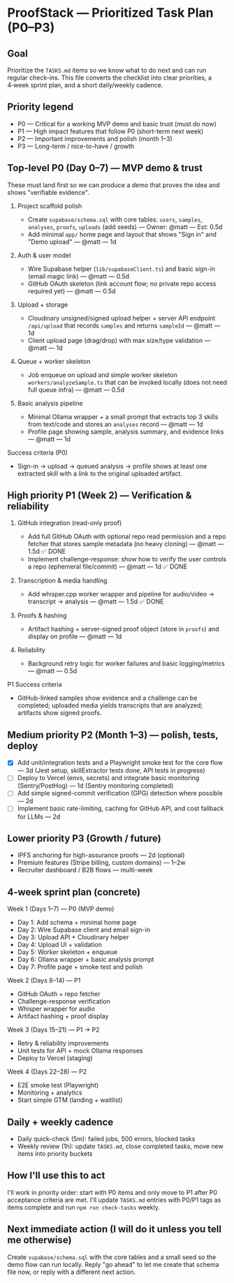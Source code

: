 ProofStack — Prioritized Task Plan (P0–P3)
=========================================

Goal
----
Prioritize the `TASKS.md` items so we know what to do next and can run regular check-ins. This file converts the checklist into clear priorities, a 4‑week sprint plan, and a short daily/weekly cadence.

Priority legend
---------------
- P0 — Critical for a working MVP demo and basic trust (must do now)
- P1 — High impact features that follow P0 (short-term next week)
- P2 — Important improvements and polish (month 1–3)
- P3 — Long-term / nice-to-have / growth

Top-level P0 (Day 0–7) — MVP demo & trust
----------------------------------------
These must land first so we can produce a demo that proves the idea and shows "verifiable evidence".

1. Project scaffold polish
   - Create `supabase/schema.sql` with core tables: `users`, `samples`, `analyses`, `proofs`, `uploads` (add seeds) — Owner: @matt — Est: 0.5d
   - Add minimal `app/` home page and layout that shows "Sign in" and "Demo upload" — @matt — 1d

2. Auth & user model
   - Wire Supabase helper (`lib/supabaseClient.ts`) and basic sign-in (email magic link) — @matt — 0.5d
   - GitHub OAuth skeleton (link account flow; no private repo access required yet) — @matt — 0.5d

3. Upload + storage
   - Cloudinary unsigned/signed upload helper + server API endpoint `/api/upload` that records `samples` and returns `sampleId` — @matt — 1d
   - Client upload page (drag/drop) with max size/type validation — @matt — 1d

4. Queue + worker skeleton
   - Job enqueue on upload and simple worker skeleton `workers/analyzeSample.ts` that can be invoked locally (does not need full queue infra) — @matt — 0.5d

5. Basic analysis pipeline
   - Minimal Ollama wrapper + a small prompt that extracts top 3 skills from text/code and stores an `analyses` record — @matt — 1d
   - Profile page showing sample, analysis summary, and evidence links — @matt — 1d

Success criteria (P0)
- Sign-in -> upload -> queued analysis -> profile shows at least one extracted skill with a link to the original uploaded artifact.

High priority P1 (Week 2) — Verification & reliability
-----------------------------------------------------
1. GitHub integration (read-only proof)
   - Add full GitHub OAuth with optional repo read permission and a repo fetcher that stores sample metadata (no heavy cloning) — @matt — 1.5d ✅ DONE
   - Implement challenge-response: show how to verify the user controls a repo (ephemeral file/commit) — @matt — 1d ✅ DONE

2. Transcription & media handling
   - Add whisper.cpp worker wrapper and pipeline for audio/video -> transcript -> analysis — @matt — 1.5d ✅ DONE

3. Proofs & hashing
   - Artifact hashing + server-signed proof object (store in `proofs`) and display on profile — @matt — 1d

4. Reliability
   - Background retry logic for worker failures and basic logging/metrics — @matt — 0.5d

P1 Success criteria
- GitHub-linked samples show evidence and a challenge can be completed; uploaded media yields transcripts that are analyzed; artifacts show signed proofs.

Medium priority P2 (Month 1–3) — polish, tests, deploy
------------------------------------------------------
- [x] Add unit/integration tests and a Playwright smoke test for the core flow — 3d (Jest setup, skillExtractor tests done, API tests in progress)
- [ ] Deploy to Vercel (envs, secrets) and integrate basic monitoring (Sentry/PostHog) — 1d (Sentry monitoring completed)
- [ ] Add simple signed-commit verification (GPG) detection where possible — 2d
- [ ] Implement basic rate-limiting, caching for GitHub API, and cost fallback for LLMs — 2d

Lower priority P3 (Growth / future)
-----------------------------------
- IPFS anchoring for high-assurance proofs — 2d (optional)
- Premium features (Stripe billing, custom domains) — 1–2w
- Recruiter dashboard / B2B flows — multi-week

4-week sprint plan (concrete)
----------------------------
Week 1 (Days 1–7) — P0 (MVP demo)
- Day 1: Add schema + minimal home page
- Day 2: Wire Supabase client and email sign-in
- Day 3: Upload API + Cloudinary helper
- Day 4: Upload UI + validation
- Day 5: Worker skeleton + enqueue
- Day 6: Ollama wrapper + basic analysis prompt
- Day 7: Profile page + smoke test and polish

Week 2 (Days 8–14) — P1
- GitHub OAuth + repo fetcher
- Challenge-response verification
- Whisper wrapper for audio
- Artifact hashing + proof display

Week 3 (Days 15–21) — P1 → P2
- Retry & reliability improvements
- Unit tests for API + mock Ollama responses
- Deploy to Vercel (staging)

Week 4 (Days 22–28) — P2
- E2E smoke test (Playwright)
- Monitoring + analytics
- Start simple GTM (landing + waitlist)

Daily + weekly cadence
----------------------
- Daily quick-check (5m): failed jobs, 500 errors, blocked tasks
- Weekly review (1h): update `TASKS.md`, close completed tasks, move new items into priority buckets

How I'll use this to act
-----------------------
I'll work in priority order: start with P0 items and only move to P1 after P0 acceptance criteria are met. I'll update `TASKS.md` entries with P0/P1 tags as items complete and run `npm run check-tasks` weekly.

Next immediate action (I will do it unless you tell me otherwise)
-----------------------------------------------------------------
Create `supabase/schema.sql` with the core tables and a small seed so the demo flow can run locally. Reply "go ahead" to let me create that schema file now, or reply with a different next action.